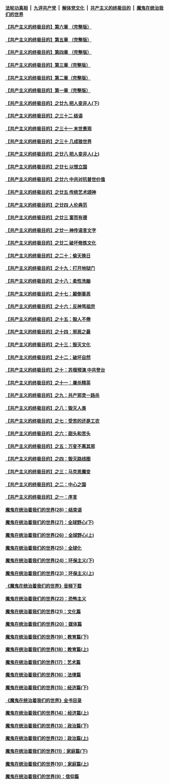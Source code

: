 

####  [法轮功真相](../../../../basic/blob/master/README.md?t=05190302) &nbsp;|&nbsp; [九评共产党](../../../../9ping.md/blob/master/README.md?t=05190302) &nbsp;|&nbsp; [解体党文化](../../../../jtdwh.md/blob/master/README.md?t=05190302)  &nbsp;|&nbsp; [共产主义的终极目的](../../../../gczydzjmd.md/blob/master/README.md?t=05190302) &nbsp;|&nbsp; [魔鬼在统治我们的世界](../../../../mgztzwmdsj.md/blob/master/README.md?t=05190302) 

#### [【共产主义的终极目的】第六章 （完整版）](../pages/nsc422/n11428913.md?t=05190302) 

#### [【共产主义的终极目的】第五章 （完整版）](../pages/nsc422/n11428912.md?t=05190302) 

#### [【共产主义的终极目的】第四章 （完整版）](../pages/nsc422/n11428907.md?t=05190302) 

#### [【共产主义的终极目的】第三章（完整版）](../pages/nsc422/n11428848.md?t=05190302) 

#### [【共产主义的终极目的】第二章（完整版）](../pages/nsc422/n11428831.md?t=05190302) 

#### [【共产主义的终极目的】第一章（完整版）](../pages/nsc422/n11417651.md?t=05190302) 

#### [【共产主义的终极目的】之廿九 把人变非人(下)](../pages/nsc422/n11344140.md?t=05190302) 

#### [【共产主义的终极目的】之三十二 结语](../pages/nsc422/n11360535.md?t=05190302) 

#### [【共产主义的终极目的】之三十一 末世景观](../pages/nsc422/n11351129.md?t=05190302) 

#### [【共产主义的终极目的】之三十 几成狼世界](../pages/nsc422/n11348280.md?t=05190302) 

#### [【共产主义的终极目的】之廿八 把人变非人(上)](../pages/nsc422/n11340492.md?t=05190302) 

#### [【共产主义的终极目的】之廿七 以恨立国](../pages/nsc422/n11336944.md?t=05190302) 

#### [【共产主义的终极目的】之廿六 中共对抗普世价值](../pages/nsc422/n11324785.md?t=05190302) 

#### [【共产主义的终极目的】之廿五 传统艺术颂神](../pages/nsc422/n11296396.md?t=05190302) 

#### [【共产主义的终极目的】之廿四 人伦典范](../pages/nsc422/n11296397.md?t=05190302) 

#### [【共产主义的终极目的】之廿三 富而有德](../pages/nsc422/n11283598.md?t=05190302) 

#### [【共产主义的终极目的】之廿一 神传语言文字](../pages/nsc422/n11263265.md?t=05190302) 

#### [【共产主义的终极目的】之廿二 破坏修炼文化](../pages/nsc422/n11245728.md?t=05190302) 

#### [【共产主义的终极目的】之二十：偷天换日](../pages/nsc422/n11238846.md?t=05190302) 

#### [【共产主义的终极目的】之十九：打开地狱门](../pages/nsc422/n11206376.md?t=05190302) 

#### [【共产主义的终极目的】之十八：柔性洗脑](../pages/nsc422/n11199994.md?t=05190302) 

#### [【共产主义的终极目的】之十七：颠倒善恶](../pages/nsc422/n11179782.md?t=05190302) 

#### [【共产主义的终极目的】之十六：反神骂祖宗](../pages/nsc422/n11166798.md?t=05190302) 

#### [【共产主义的终极目的】之十五：毁人不倦](../pages/nsc422/n11166792.md?t=05190302) 

#### [【共产主义的终极目的】之十四：邪恶之最](../pages/nsc422/n11150249.md?t=05190302) 

#### [【共产主义的终极目的】之十三：毁灭文化](../pages/nsc422/n11135227.md?t=05190302) 

#### [【共产主义的终极目的】之十二：破坏自然](../pages/nsc422/n11135214.md?t=05190302) 

#### [【共产主义的终极目的】之十：苏俄预演 中共登台](../pages/nsc422/n11118424.md?t=05190302) 

#### [【共产主义的终极目的】之十一：屠杀精英](../pages/nsc422/n11118442.md?t=05190302) 

#### [【共产主义的终极目的】之九：共产邪灵一路杀](../pages/nsc422/n11114139.md?t=05190302) 

#### [【共产主义的终极目的】之八：毁灭人类](../pages/nsc422/n11108503.md?t=05190302) 

#### [【共产主义的终极目的】之七：受苦的还是工农](../pages/nsc422/n11101809.md?t=05190302) 

#### [【共产主义的终极目的】之六：甜头和苦头](../pages/nsc422/n11096971.md?t=05190302) 

#### [【共产主义的终极目的】之五：万变不离其邪](../pages/nsc422/n11091285.md?t=05190302) 

#### [【共产主义的终极目的】之四：毁灭路线图](../pages/nsc422/n11086284.md?t=05190302) 

#### [【共产主义的终极目的】之三：马克思魔变](../pages/nsc422/n11061941.md?t=05190302) 

#### [【共产主义的终极目的】之二：中心之国](../pages/nsc422/n11047728.md?t=05190302) 

#### [【共产主义的终极目的】之一：序言](../pages/nsc422/n11086077.md?t=05190302) 

#### [魔鬼在统治着我们的世界(28)：结束语](../pages/nsc422/n10936246.md?t=05190302) 

#### [魔鬼在统治着我们的世界(27)：全球野心(下)](../pages/nsc422/n10928319.md?t=05190302) 

#### [魔鬼在统治着我们的世界(26)：全球野心(上)](../pages/nsc422/n10900318.md?t=05190302) 

#### [魔鬼在统治着我们的世界(25)：全球化](../pages/nsc422/n10788205.md?t=05190302) 

#### [魔鬼在统治着我们的世界(24)：环保主义(下)](../pages/nsc422/n10695307.md?t=05190302) 

#### [魔鬼在统治着我们的世界(23)：环保主义(上)](../pages/nsc422/n10688613.md?t=05190302) 

#### [《魔鬼在统治着我们的世界》音频下载](../pages/nsc422/n10635553.md?t=05190302) 

#### [魔鬼在统治着我们的世界(22)：恐怖主义](../pages/nsc422/n10614727.md?t=05190302) 

#### [魔鬼在统治着我们的世界(21)：文化篇](../pages/nsc422/n10597706.md?t=05190302) 

#### [魔鬼在统治着我们的世界(20)：媒体篇](../pages/nsc422/n10586579.md?t=05190302) 

#### [魔鬼在统治着我们的世界(19)：教育篇(下)](../pages/nsc422/n10564808.md?t=05190302) 

#### [魔鬼在统治着我们的世界(18)：教育篇(上)](../pages/nsc422/n10526970.md?t=05190302) 

#### [魔鬼在统治着我们的世界(17)：艺术篇](../pages/nsc422/n10499093.md?t=05190302) 

#### [魔鬼在统治着我们的世界(16)：法律篇](../pages/nsc422/n10485969.md?t=05190302) 

#### [魔鬼在统治着我们的世界(15)：经济篇(下)](../pages/nsc422/n10469975.md?t=05190302) 

#### [《魔鬼在统治着我们的世界》全书目录](../pages/nsc422/n10464261.md?t=05190302) 

#### [魔鬼在统治着我们的世界(14)：经济篇(上)](../pages/nsc422/n10457370.md?t=05190302) 

#### [魔鬼在统治着我们的世界(13)：政治篇(下)](../pages/nsc422/n10448270.md?t=05190302) 

#### [魔鬼在统治着我们的世界(12)：政治篇(上)](../pages/nsc422/n10444576.md?t=05190302) 

#### [魔鬼在统治着我们的世界(11)：家庭篇(下)](../pages/nsc422/n10440961.md?t=05190302) 

#### [魔鬼在统治着我们的世界(10)：家庭篇(上)](../pages/nsc422/n10435448.md?t=05190302) 

#### [魔鬼在统治着我们的世界(9)：信仰篇](../pages/nsc422/n10432159.md?t=05190302) 


